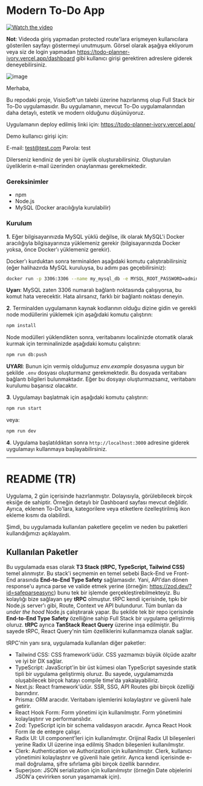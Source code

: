 # Modern To-Do App

[![Watch the video](https://img.youtube.com/vi/nV7BAHsDQ1g/hqdefault.jpg)](https://www.youtube.com/watch?v=nV7BAHsDQ1g)

**Not**: Videoda giriş yapmadan protected route'lara erişmeyen kullanıcılara gösterilen sayfayı göstermeyi unutmuşum. Görsel olarak aşağıya ekliyorum veya siz de login yapmadan https://todo-planner-ivory.vercel.app/dashboard gibi kullanıcı girişi gerektiren adreslere giderek deneyebilirsiniz.

![image](https://i.hizliresim.com/7kf8j2t.png)

Merhaba,

Bu repodaki proje, VisioSoft'un talebi üzerine hazırlanmış olup Full Stack bir To-Do uygulamasıdır. Bu uygulamanın, mevcut To-Do uygulamalarından daha detaylı, estetik ve modern olduğunu düşünüyoruz.

Uygulamanın deploy edilmiş linki için: https://todo-planner-ivory.vercel.app/

Demo kullanıcı girişi için:

E-mail: test@test.com
Parola: test

Dilerseniz kendiniz de yeni bir üyelik oluşturabilirsiniz. Oluşturulan üyeliklerin e-mail üzerinden onaylanması gerekmektedir.

### Gereksinimler

- npm
- Node.js
- MySQL (Docker aracılığıyla kurulabilir)

### Kurulum

**1.** Eğer bilgisayarınızda MySQL yüklü değilse, ilk olarak MySQL'i Docker aracılığıyla bilgisayarınıza yüklemeniz gerekir (bilgisayarınızda Docker yoksa, önce Docker'ı yüklemeniz gerekir).

Docker'ı kurduktan sonra terminalden aşağıdaki komutu çalıştırabilirsiniz (eğer halihazırda MySQL kuruluysa, bu adımı pas geçebilirsiniz):

```bash
docker run -p 3306:3306 --name my_mysql_db -e MYSQL_ROOT_PASSWORD=admin -d mysql:latest

```

**Uyarı**: MySQL zaten 3306 numaralı bağlantı noktasında çalışıyorsa, bu komut hata verecektir. Hata alırsanız, farklı bir bağlantı noktası deneyin.

**2**. Terminalden uygulamanın kaynak kodlarının olduğu dizine gidin ve gerekli node modüllerini yüklemek için aşağıdaki komutu çalıştırın:

```bash
npm install
```

Node modülleri yüklendikten sonra, veritabanını localinizde otomatik olarak kurmak için terminalinizde aşağıdaki komutu çalıştırın:

```bash
npm run db:push
```

**UYARI**: Bunun için vermiş olduğumuz _env.example_ dosyasına uygun bir şekilde `.env` dosyası oluşturmanız gerekmektedir. Bu dosyada veritabanı bağlantı bilgileri bulunmaktadır. Eğer bu dosyayı oluşturmazsanız, veritabanı kurulumu başarısız olacaktır.

**3**. Uygulamayı başlatmak için aşağıdaki komutu çalıştırın:

```bash
npm run start
```

veya:

```bash
npm run dev
```

**4**. Uygulama başlatıldıktan sonra `http://localhost:3000` adresine giderek uygulamayı kullanmaya başlayabilirsiniz.

---

# README (TR)

Uygulama, 2 gün içerisinde hazırlanmıştır. Dolayısıyla, görülebilecek birçok eksiğe de sahiptir. Örneğin detaylı bir Dashboard sayfası mevcut değildir. Ayrıca, eklenen To-Do'lara, kategorilere veya etiketlere özelleştirilmiş ikon ekleme kısmı da olabilirdi.

Şimdi, bu uygulamada kullanılan paketlere geçelim ve neden bu paketleri kullandığımızı açıklayalım.

## Kullanılan Paketler

Bu uygulamada esas olarak **T3 Stack (tRPC, TypeScript, Tailwind CSS)** temel alınmıştır. Bu stack'i seçmemin en temel sebebi Back-End ve Front-End arasında **End-to-End Type Safety** sağlamasıdır. Yani, API'dan dönen response'u ayrıca parse ve valide etmek yerine (örneğin: https://zod.dev/?id=safeparseasync) bunu tek bir işlemde gerçekleştirebilmekteyiz. Bu kolaylığı bize sağlayan şey **tRPC** olmuştur. tRPC kendi içerisinde, tıpkı bir Node.js server'ı gibi, Route, Context ve API bulundurur. Tüm bunları da _under the hood_ Node.js çalıştırarak yapar. Bu şekilde tek bir repo içerisinde **End-to-End Type Safety** özelliğine sahip Full Stack bir uygulama geliştirmiş oluruz. **tRPC** ayrıca **TanStack React Query** üzerine inşa edilmiştir. Bu sayede tRPC, React Query'nin tüm özelliklerini kullanmamıza olanak sağlar.

tRPC'nin yanı sıra, uygulamada kullanılan diğer paketler:

- Tailwind CSS: CSS framework'üdür. CSS yazmamızı büyük ölçüde azaltır ve iyi bir DX sağlar.
- TypeScript: JavaScript'in bir üst kümesi olan TypeScript sayesinde statik tipli bir uygulama geliştirmiş oluruz. Bu sayede, uygulamamızda oluşabilecek birçok hatayı compile time'da yakalayabiliriz.
- Next.js: React framework'üdür. SSR, SSG, API Routes gibi birçok özelliği barındırır.
- Prisma: ORM aracıdır. Veritabanı işlemlerini kolaylaştırır ve güvenli hale getirir.
- React Hook Form: Form yönetimi için kullanılmıştır. Form yönetimini kolaylaştırır ve performanslıdır.
- Zod: TypeScript için bir schema validasyon aracıdır. Ayrıca React Hook Form ile de entegre çalışır.
- Radix UI: UI component'leri için kullanılmıştır. Orijinal Radix UI bileşenleri yerine Radix UI üzerine inşa edilmiş Shadcn bileşenleri kullanılmıştır.
- Clerk: Authentication ve Authorization için kullanılmıştır. Clerk, kullanıcı yönetimini kolaylaştırır ve güvenli hale getirir. Ayrıca kendi içerisinde e-mail doğrulama, şifre sıfırlama gibi birçok özellik barındırır.
- Superjson: JSON serialization için kullanılmıştır (örneğin Date objelerini JSON'a çevirirken sorun yaşamamak için).
